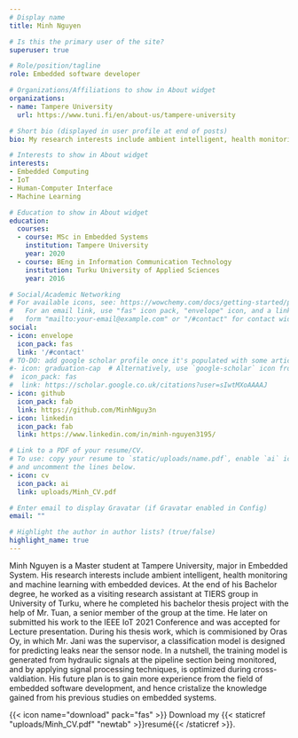 ```yaml
---
# Display name
title: Minh Nguyen

# Is this the primary user of the site?
superuser: true

# Role/position/tagline
role: Embedded software developer

# Organizations/Affiliations to show in About widget
organizations:
- name: Tampere University
  url: https://www.tuni.fi/en/about-us/tampere-university

# Short bio (displayed in user profile at end of posts)
bio: My research interests include ambient intelligent, health monitoring and machine learning.

# Interests to show in About widget
interests:
- Embedded Computing
- IoT
- Human-Computer Interface
- Machine Learning

# Education to show in About widget
education:
  courses:
  - course: MSc in Embedded Systems
    institution: Tampere University
    year: 2020
  - course: BEng in Information Communication Technology
    institution: Turku University of Applied Sciences
    year: 2016

# Social/Academic Networking
# For available icons, see: https://wowchemy.com/docs/getting-started/page-builder/#icons
#   For an email link, use "fas" icon pack, "envelope" icon, and a link in the
#   form "mailto:your-email@example.com" or "/#contact" for contact widget.
social:
- icon: envelope
  icon_pack: fas
  link: '/#contact'
# TO-DO: add google scholar profile once it's populated with some articles
#- icon: graduation-cap  # Alternatively, use `google-scholar` icon from `ai` icon pack
#  icon_pack: fas
#  link: https://scholar.google.co.uk/citations?user=sIwtMXoAAAAJ
- icon: github
  icon_pack: fab
  link: https://github.com/MinhNguy3n
- icon: linkedin
  icon_pack: fab
  link: https://www.linkedin.com/in/minh-nguyen3195/

# Link to a PDF of your resume/CV.
# To use: copy your resume to `static/uploads/name.pdf`, enable `ai` icons in `params.toml`, 
# and uncomment the lines below.
- icon: cv
  icon_pack: ai
  link: uploads/Minh_CV.pdf

# Enter email to display Gravatar (if Gravatar enabled in Config)
email: ""

# Highlight the author in author lists? (true/false)
highlight_name: true
---
```


Minh Nguyen is a Master student at Tampere University, major in Embedded System. His research interests include ambient intelligent, health monitoring and machine learning with embedded devices. At the end of his Bachelor degree, he worked as a visiting research assistant at TIERS group in University of Turku, where he completed his bachelor thesis project with the help of Mr. Tuan, a senior member of the group at the time. He later on submitted his work to the IEEE IoT 2021 Conference and was accepted for Lecture presentation. During his thesis work, which is commisioned by Oras Oy, in which Mr. Jani was the supervisor, a classification model is designed for predicting leaks near the sensor node. In a nutshell, the training model is generated from hydraulic signals at the pipeline section being monitored, and by applying signal processing techniques, is optimized during cross-valdiation. His future plan is to gain more experience from the field of embedded software development, and hence cristalize the knowledge gained from his previous studies on embedded systems.

{{< icon name="download" pack="fas" >}} Download my {{< staticref "uploads/Minh_CV.pdf" "newtab" >}}resumé{{< /staticref >}}.
